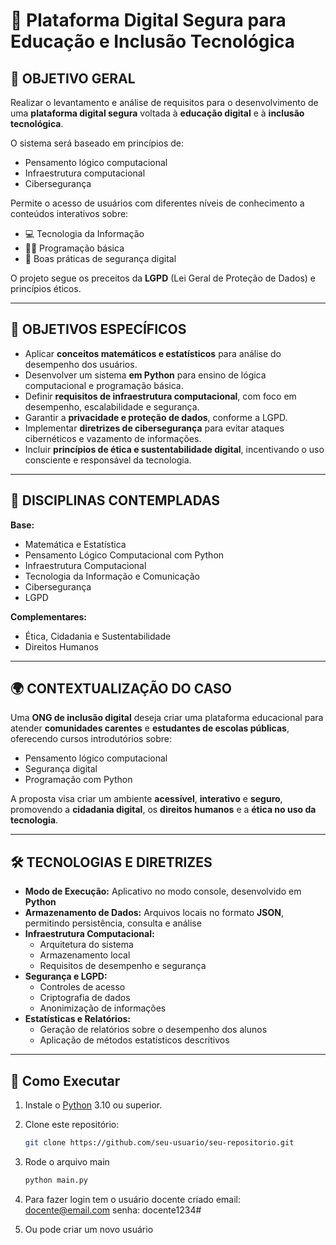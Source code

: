 # 🧠 Plataforma Digital Segura para Educação e Inclusão Tecnológica

## 🎯 OBJETIVO GERAL
Realizar o levantamento e análise de requisitos para o desenvolvimento de uma **plataforma digital segura** voltada à **educação digital** e à **inclusão tecnológica**.

O sistema será baseado em princípios de:

- Pensamento lógico computacional  
- Infraestrutura computacional  
- Cibersegurança  

Permite o acesso de usuários com diferentes níveis de conhecimento a conteúdos interativos sobre:

- 💻 Tecnologia da Informação  
- 🧑‍💻 Programação básica  
- 🔐 Boas práticas de segurança digital  

O projeto segue os preceitos da **LGPD** (Lei Geral de Proteção de Dados) e princípios éticos.

---

## 🎯 OBJETIVOS ESPECÍFICOS

- Aplicar **conceitos matemáticos e estatísticos** para análise do desempenho dos usuários.
- Desenvolver um sistema **em Python** para ensino de lógica computacional e programação básica.
- Definir **requisitos de infraestrutura computacional**, com foco em desempenho, escalabilidade e segurança.
- Garantir a **privacidade e proteção de dados**, conforme a LGPD.
- Implementar **diretrizes de cibersegurança** para evitar ataques cibernéticos e vazamento de informações.
- Incluir **princípios de ética e sustentabilidade digital**, incentivando o uso consciente e responsável da tecnologia.

---

## 🧩 DISCIPLINAS CONTEMPLADAS

**Base:**
- Matemática e Estatística  
- Pensamento Lógico Computacional com Python  
- Infraestrutura Computacional  
- Tecnologia da Informação e Comunicação  
- Cibersegurança  
- LGPD  

**Complementares:**
- Ética, Cidadania e Sustentabilidade  
- Direitos Humanos  

---

## 🌍 CONTEXTUALIZAÇÃO DO CASO

Uma **ONG de inclusão digital** deseja criar uma plataforma educacional para atender **comunidades carentes** e **estudantes de escolas públicas**, oferecendo cursos introdutórios sobre:

- Pensamento lógico computacional  
- Segurança digital  
- Programação com Python  

A proposta visa criar um ambiente **acessível**, **interativo** e **seguro**, promovendo a **cidadania digital**, os **direitos humanos** e a **ética no uso da tecnologia**.

---

## 🛠️ TECNOLOGIAS E DIRETRIZES

- **Modo de Execução:** Aplicativo no modo console, desenvolvido em **Python**
- **Armazenamento de Dados:** Arquivos locais no formato **JSON**, permitindo persistência, consulta e análise
- **Infraestrutura Computacional:**
  - Arquitetura do sistema
  - Armazenamento local
  - Requisitos de desempenho e segurança
- **Segurança e LGPD:**
  - Controles de acesso
  - Criptografia de dados
  - Anonimização de informações
- **Estatísticas e Relatórios:**
  - Geração de relatórios sobre o desempenho dos alunos
  - Aplicação de métodos estatísticos descritivos

---

## 🚀 Como Executar

1. Instale o [Python](https://www.python.org/) 3.10 ou superior.
2. Clone este repositório:
   ```bash
   git clone https://github.com/seu-usuario/seu-repositorio.git

3. Rode o arquivo main
   ```bash
   python main.py

4. Para fazer login tem o usuário docente criado
   email: docente@email.com
   senha: docente1234#

5. Ou pode criar um novo usuário
